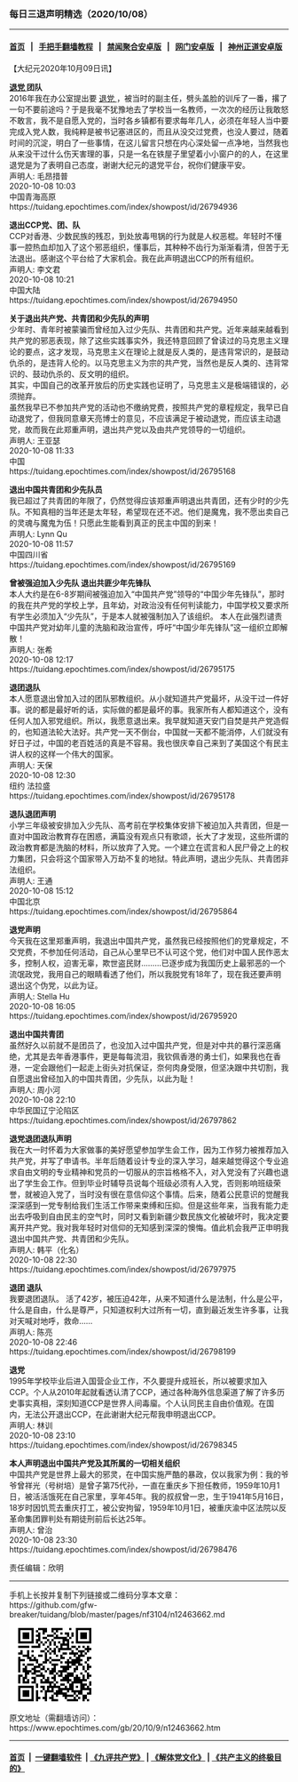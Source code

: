 ### 每日三退声明精选（2020/10/08）
------------------------

#### [首页](https://github.com/gfw-breaker/banned-news1/blob/master/README.md) &nbsp;&nbsp;|&nbsp;&nbsp; [手把手翻墙教程](https://github.com/gfw-breaker/guides/wiki) &nbsp;&nbsp;|&nbsp;&nbsp; [禁闻聚合安卓版](https://github.com/gfw-breaker/bn-android) &nbsp;&nbsp;|&nbsp;&nbsp; [网门安卓版](https://github.com/oGate2/oGate) &nbsp;&nbsp;|&nbsp;&nbsp; [神州正道安卓版](https://github.com/SzzdOgate/update) 



<div class="post_content" id="artbody" itemprop="articleBody">
 <!-- article content begin -->
 <p>
  【大纪元2020年10月09日讯】
 </p>
 <p>
  <strong>
   <a href="https://www.epochtimes.com/gb/tag/%E9%80%80%E5%85%9A.html">
    退党
   </a>
   团队
  </strong>
  <br/>
  2016年我在办公室提出要
  <a href="https://www.epochtimes.com/gb/tag/%E9%80%80%E5%85%9A.html">
   退党
  </a>
  ，被当时的副主任，劈头盖脸的训斥了一番，撂了一句不要前途吗？于是我毫不犹豫地去了学校当一名教师，一次次的经历让我敢怒不敢言，我不是自愿入党的，当时各乡镇都有要求每年几人，必须在年轻人当中要完成入党人数，我纯粹是被书记塞进区的，而且从没交过党费，也没人要过，随着时间的沉淀，明白了一些事情，在这儿留言只想在内心深处留一点净地，当然我也从来没干过什么伤天害理的事，只是一名在铁屋子里望着小小窗户的的人，在这里退党是为了表明自己态度，谢谢大纪元的退党平台，祝你们健康平安。
  <br/>
  声明人: 毛昂措普
  <br/>
  2020-10-08 10:03
  <br/>
  中国青海高原
  <br/>
  https://tuidang.epochtimes.com/index/showpost/id/26794936
 </p>
 <p>
  <strong>
   退出CCP党、团、队
  </strong>
  <br/>
  CCP对香港、少数民族的残忍，到处放毒甩锅的行为就是人权恶棍。年轻时不懂事一腔热血却加入了这个邪恶组织，懂事后，其种种不齿行为渐渐看清，但苦于无法退出。感谢这个平台给了大家机会。我在此声明退出CCP的所有组织。
  <br/>
  声明人: 李文君
  <br/>
  2020-10-08 10:21
  <br/>
  中国大陆
  <br/>
  https://tuidang.epochtimes.com/index/showpost/id/26794950
 </p>
 <p>
  <strong>
   关于退出共产党、共青团和少先队的声明
  </strong>
  <br/>
  少年时、青年时被蒙骗而曾经加入过少先队、共青团和共产党。近年来越来越看到共产党的邪恶表现，除了这些实践事实外，我还特意回顾了曾读过的马克思主义理论的要点，这才发现，马克思主义在理论上就是反人类的，是违背常识的，是鼓动仇杀的，是违背人伦的。以马克思主义为宗的共产党，当然也是反人类的、违背常识的、鼓动仇杀的、反文明的组织。
  <br/>
  其实，中国自己的改革开放后的历史实践也证明了，马克思主义是极端错误的，必须抛弃。
  <br/>
  虽然我早已不参加共产党的活动也不缴纳党费，按照共产党的章程规定，我早已自动退党了，但我同意章天亮博士的意见，不应该满足于被动退党，而应该主动退党，故而我在此郑重声明，退出共产党以及由共产党领导的一切组织。
  <br/>
  声明人: 王亚瑟
  <br/>
  2020-10-08 11:33
  <br/>
  中国
  <br/>
  https://tuidang.epochtimes.com/index/showpost/id/26795168
 </p>
 <p>
  <strong>
   退出中国共青团和少先队员
  </strong>
  <br/>
  我已超过了共青团的年限了，仍然觉得应该郑重声明退出共青团，还有少时的少先队。不知真相的当年还是太年轻，希望现在还不迟。他们是魔鬼，我不愿出卖自己的灵魂与魔鬼为伍！只愿此生能看到真正的民主中国的到来！
  <br/>
  声明人: Lynn Qu
  <br/>
  2020-10-08 11:57
  <br/>
  中国四川省
  <br/>
  https://tuidang.epochtimes.com/index/showpost/id/26795169
 </p>
 <p>
  <strong>
   曾被强迫加入少先队 退出共匪少年先锋队
  </strong>
  <br/>
  本人大约是在6-8岁期间被强迫加入“中国共产党”领导的“中国少年先锋队”，那时的我在共产党的学校上学，且年幼，对政治没有任何判读能力，中国学校又要求所有学生必须加入“少先队”，于是本人就被强制加入了该组织。 本人在此强烈谴责中国共产党对幼年儿童的洗脑和政治宣传，呼吁“中国少年先锋队”这一组织立即解散！
  <br/>
  声明人: 张希
  <br/>
  2020-10-08 12:17
  <br/>
  https://tuidang.epochtimes.com/index/showpost/id/26795175
 </p>
 <p>
  <strong>
   退团退队
  </strong>
  <br/>
  本人愿意退出曾加入过的团队邪教组织。从小就知道共产党最坏，从没干过一件好事。说的都是最好听的话，实际做的都是最坏的事。我家所有人都知道这个，没有任何人加入邪党组织。所以，我愿意退出来。我早就知道天安门自焚是共产党造假的，也知道法轮大法好。共产党一天不倒台，中国就一天都不能消停，人们就没有好日子过，中国的老百姓活的真是不容易。我也很庆幸自己来到了美国这个有民主讲人权的这样一个伟大的国家。
  <br/>
  声明人: 天保
  <br/>
  2020-10-08 12:30
  <br/>
  纽约 法拉盛
  <br/>
  https://tuidang.epochtimes.com/index/showpost/id/26795178
 </p>
 <p>
  <strong>
   退队退团声明
  </strong>
  <br/>
  小学三年级被安排加入少先队、高考前在学校集体安排下被迫加入共青团，但是一直对中国政治教育存在困惑，满篇没有观点只有歌颂，长大了才发现，这些所谓的政治教育都是洗脑的材料，所以放弃了入党。一个建立在谎言和人民尸骨之上的权力集团，只会将这个国家带入万劫不复的地狱。特此声明，退出少先队、共青团非法组织。
  <br/>
  声明人: 王通
  <br/>
  2020-10-08 15:12
  <br/>
  中国北京
  <br/>
  https://tuidang.epochtimes.com/index/showpost/id/26795864
 </p>
 <p>
  <strong>
   退党声明
  </strong>
  <br/>
  今天我在这里郑重声明，我退出中国共产党，虽然我已经按照他们的党章规定，不交党费，不参加任何活动，自己从心里早已不认可这个党，他们对中国人民作恶太多，控制人权，迫害无辜，欺世盗民财………已逐步成为我国历史上最邪恶的一个流氓政党，我用自己的眼睛看透了他们，所以我脱党有18年了，现在我还要声明退出这个伪党，以此为证。
  <br/>
  声明人: Stella Hu
  <br/>
  2020-10-08 16:05
  <br/>
  https://tuidang.epochtimes.com/index/showpost/id/26795920
 </p>
 <p>
  <strong>
   退出中国共青团
  </strong>
  <br/>
  虽然好久以前就不是团员了，也没加入过中国共产党，但是对中共的暴行深恶痛绝，尤其是去年香港事件，更是每每流泪，我钦佩香港的勇士们，如果我也在香港，一定会跟他们一起走上街头对抗保证，奈何肉身受限，但坚决跟中共切割，我自愿退出曾经加入的中国共青团，少先队，以此为耻！
  <br/>
  声明人: 周小河
  <br/>
  2020-10-08 22:10
  <br/>
  中华民国辽宁沦陷区
  <br/>
  https://tuidang.epochtimes.com/index/showpost/id/26797862
 </p>
 <p>
  <strong>
   退党退团退队声明
  </strong>
  <br/>
  我在大一时怀着为大家做事的美好愿望参加学生会工作，因为工作努力被推荐加入共产党，并写了申请书。半年后随着设计专业的深入学习，越来越觉得这个专业追求自由文明的专业精神和党员的一切服从的宗旨格格不入，对入党没有了兴趣也退出了学生会工作。但到毕业时辅导员说每个班级必须有人入党，否则影响班级荣誉，就被迫入党了，当时没有很在意信仰这个事情。后来，随着公民意识的觉醒我深深感到一党专制给我们生活工作带来束缚和压抑。但是这些年来，当我有能力走出去呼吸到自由民主的空气时，同时又看到新疆少数民族文化被破坏时，我决定要离开共产党。我对我年轻时对信仰的无知感到深深的懊悔。值此机会我严正申明我退出中国共产党、共青团和少先队。
  <br/>
  声明人: 韩平（化名）
  <br/>
  2020-10-08 22:30
  <br/>
  https://tuidang.epochtimes.com/index/showpost/id/26797975
 </p>
 <p>
  <strong>
   退团 退队
  </strong>
  <br/>
  我要退团退队。 活了42岁，被压迫42年，从来不知道什么是法制，什么是公平，什么是自由，什么是尊严，只知道权利大过所有一切，直到最近发生许多事，让我对天喊对地呼，救命……
  <br/>
  声明人: 陈亮
  <br/>
  2020-10-08 22:46
  <br/>
  https://tuidang.epochtimes.com/index/showpost/id/26798199
 </p>
 <p>
  <strong>
   退党
  </strong>
  <br/>
  1995年学校毕业后进入国营企业工作，不久要提升成班长，所以被要求加入CCP。个人从2010年起就看透认清了CCP，通过各种海外信息渠道了解了许多历史事实真相，深刻知道CCP是世界人间毒廇。个人认同民主自由价值观。在国内，无法公开退出CCP，在此谢谢大纪元帮我申明退出CCP。
  <br/>
  声明人: 林训
  <br/>
  2020-10-08 23:10
  <br/>
  https://tuidang.epochtimes.com/index/showpost/id/26798345
 </p>
 <p>
  <strong>
   本人声明退出中国共产党及其所属的一切相关组织
  </strong>
  <br/>
  中国共产党是世界上最大的邪灵，在中国实施严酷的暴政，仅以我家为例：我的爷爷曾祥光（号树培）是曾子第75代孙，一直在重庆乡下担任教师，1959年10月1日，被活活饿死在自己家里，享年45年。我的叔叔曾一忠，生于1941年5月16日，18岁时因饥荒去重庆打工，被公安拘留，1959年10月1日，被重庆渝中区法院以反革命集团罪判处有期徒刑前后长达25年。
  <br/>
  声明人: 曾治
  <br/>
  2020-10-08 23:30
  <br/>
  https://tuidang.epochtimes.com/index/showpost/id/26798476
 </p>
 <p>
  责任编辑：欣明
 </p>
 <!-- article content end -->
 <div id="below_article_ad">
 </div>
</div>

<hr/>
手机上长按并复制下列链接或二维码分享本文章：<br/>
https://github.com/gfw-breaker/tuidang/blob/master/pages/nf3104/n12463662.md <br/>
<a href='https://github.com/gfw-breaker/tuidang/blob/master/pages/nf3104/n12463662.md'><img src='https://github.com/gfw-breaker/tuidang/blob/master/pages/nf3104/n12463662.md.png'/></a> <br/>
原文地址（需翻墙访问）：https://www.epochtimes.com/gb/20/10/9/n12463662.htm


------------------------
#### [首页](https://github.com/gfw-breaker/banned-news/blob/master/README.md) &nbsp;|&nbsp; [一键翻墙软件](https://github.com/gfw-breaker/nogfw/blob/master/README.md) &nbsp;| [《九评共产党》](https://github.com/gfw-breaker/9ping.md/blob/master/README.md#九评之一评共产党是什么) | [《解体党文化》](https://github.com/gfw-breaker/jtdwh.md/blob/master/README.md) | [《共产主义的终极目的》](https://github.com/gfw-breaker/gczydzjmd.md/blob/master/README.md)


<img src='http://gfw-breaker.win/tuidang/pages/nf3104/n12463662.md' width='0px' height='0px'/>